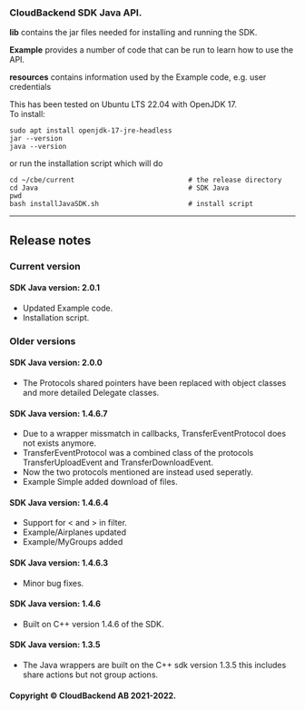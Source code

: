 ### CloudBackend SDK Java API.

**lib** contains the jar files needed for installing and running the SDK.

**Example** provides a number of code that can be run to learn how to use the API.

**resources** contains information used by the Example code, e.g. user credentials 

This has been tested on Ubuntu LTS 22.04 with OpenJDK 17.
<br>To install:
```
sudo apt install openjdk-17-jre-headless
jar --version
java --version
```
or run the installation script which will do
```
cd ~/cbe/current                            # the release directory
cd Java                                     # SDK Java
pwd
bash installJavaSDK.sh                      # install script
```

------------------------------------------------------------------------
## Release notes
### Current version
#### SDK Java version: **2.0.1**

- Updated Example code.
- Installation script.

### Older versions

#### SDK Java version: **2.0.0**

- The Protocols shared pointers have been replaced with object classes and more detailed Delegate classes.

#### SDK Java version: 1.4.6.7
- Due to a wrapper missmatch in callbacks, TransferEventProtocol does not exists anymore. 
- TransferEventProtocol was a combined class of the protocols TransferUploadEvent and TransferDownloadEvent. 
- Now the two protocols mentioned are instead used seperatly. 
- Example Simple added download of files.

#### SDK Java version: 1.4.6.4
- Support for < and > in filter.
- Example/Airplanes updated
- Example/MyGroups added

#### SDK Java version: 1.4.6.3
- Minor bug fixes.

#### SDK Java version: 1.4.6
- Built on C++ version 1.4.6 of the SDK.

#### SDK Java version: 1.3.5
- The Java wrappers are built on the C++ sdk version 1.3.5 this includes share actions but not group actions.

#### Copyright © CloudBackend AB 2021-2022.
